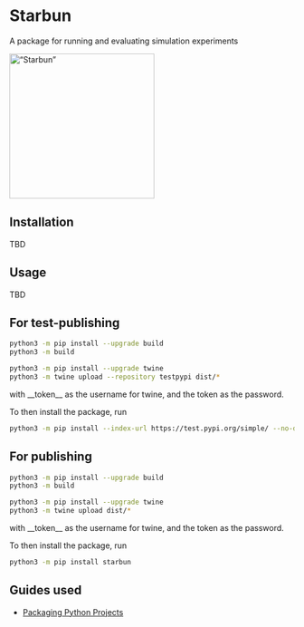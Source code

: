 
# Starbun

A package for running and evaluating simulation experiments

<img src="https://github.com/Kladdy/starbun/blob/master/logistics/logo.png?raw=true" alt= “Starbun” width="256" height="256">




## Installation

TBD

## Usage

TBD

## For test-publishing

```bash
python3 -m pip install --upgrade build
python3 -m build

python3 -m pip install --upgrade twine
python3 -m twine upload --repository testpypi dist/*
```

with \_\_token\_\_ as the username for twine, and the token as the password.

To then install the package, run

```bash
python3 -m pip install --index-url https://test.pypi.org/simple/ --no-deps starbun
```

## For publishing

```bash
python3 -m pip install --upgrade build
python3 -m build

python3 -m pip install --upgrade twine
python3 -m twine upload dist/*
```

with \_\_token\_\_ as the username for twine, and the token as the password.

To then install the package, run

```bash
python3 -m pip install starbun
```

## Guides used

- [Packaging Python Projects](https://www.freecodecamp.org/news/how-to-create-and-upload-your-first-python-package-to-pypi/)